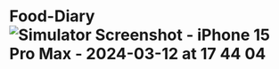 # Food-Diary![Simulator Screenshot - iPhone 15 Pro Max - 2024-03-12 at 17 44 04](https://github.com/HKARATAS20/Food-Diary/assets/72815479/db5c8e04-4f05-4643-9df6-9ae7275680dc)
